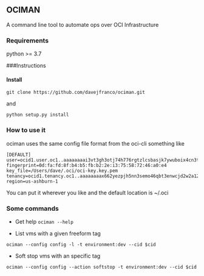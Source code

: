 ## OCIMAN 

A command line tool to automate ops over OCI Infrastructure

### Requirements
python >= 3.7

###Instructions

#### Install
```git clone https://github.com/davejfranco/ociman.git```

and 

```python setup.py install```

### How to use it

ociman uses the same config file format from the oci-cli something like 

```
[DEFAULT]
user=ocid1.user.oc1..aaaaaaaai3vt3gh3otj74h776rgtzlcsbasjk7ywuboix4cn3tsvpq77s2ia
fingerprint=0d:fa:fd:8f:b4:b5:fb:b2:2e:i3:75:58:72:46:a0:e4
key_file=/Users/dave/.oci/oci-key.key.pem
tenancy=ocid1.tenancy.oc1..aaaaaaaax662yezpjh5nn3semo46qbt3enwcjd2w2a12fjsl6lkrbk2kxakq
region=us-ashburn-1
```

You can put it wherever you like and the default location is ~/.oci

### Some commands

- Get help
```ociman --help```

- List vms with a given freeform tag

```ociman --config config -l -t environment:dev --cid $cid```

- Soft stop vms with an specific tag

```ociman --config config --action softstop -t environment:dev --cid $cid```



